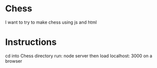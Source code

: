# Chess
I want to try to make chess using js and html 

# Instructions
cd into Chess directory 
run: node server 
then load localhost: 3000 on a browser
